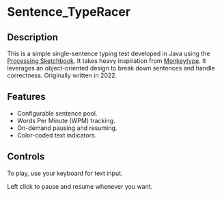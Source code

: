 # Sentence_TypeRacer

## Description
This is a simple single-sentence typing test developed in Java using the [Processing Sketchbook](https://processing.org/). It takes heavy inspiration from [Monkeytype](https://monkeytype.com/). It leverages an object-oriented design to break down sentences and handle correctness. Originally written in 2022.


## Features
- Configurable sentence pool.
- Words Per Minute (WPM) tracking.
- On-demand pausing and resuming.
- Color-coded text indicators.

## Controls
To play, use your keyboard for text input.

Left click to pause and resume whenever you want.
